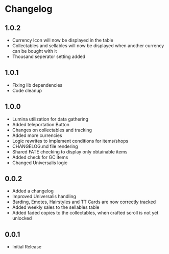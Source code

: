 # Changelog

## 1.0.2
- Currency Icon will now be displayed in the table
- Collectables and sellables will now be displayed when another currency can be bought with it
- Thousand seperator setting added

## 1.0.1
- Fixing lib dependencies
- Code cleanup

## 1.0.0
- Lumina utilization for data gathering
- Added teleportation Button
- Changes on collectables and tracking
- Added more currencies
- Logic rewrites to implement conditions for items/shops
- CHANGELOG.md file rendering
- Shared FATE checking to display only obtainable items
- Added check for GC items
- Changed Universalis logic

## 0.0.2
- Added a changelog
- Improved Universalis handling
- Barding, Emotes, Hairstyles and TT Cards are now correctly tracked
- Added weekly sales to the sellables table
- Added faded copies to the collectables, when crafted scroll is not yet unlocked

## 0.0.1
- Initial Release